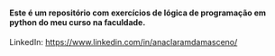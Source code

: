 #### Este é um repositório com exercícios de lógica de programação em python do meu curso na faculdade. 
LinkedIn: https://www.linkedin.com/in/anaclaramdamasceno/
